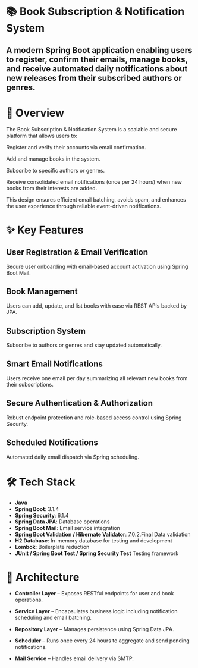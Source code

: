 # 📚 Book Subscription & Notification System

## A modern Spring Boot application enabling users to register, confirm their emails, manage books, and receive automated daily notifications about new releases from their subscribed authors or genres.

# 🌟 Overview

The Book Subscription & Notification System is a scalable and secure platform that allows users to:

Register and verify their accounts via email confirmation.

Add and manage books in the system.

Subscribe to specific authors or genres.

Receive consolidated email notifications (once per 24 hours) when new books from their interests are added.

This design ensures efficient email batching, avoids spam, and enhances the user experience through reliable event-driven notifications.

# ✨ Key Features

## User Registration & Email Verification
Secure user onboarding with email-based account activation using Spring Boot Mail.

## Book Management
Users can add, update, and list books with ease via REST APIs backed by JPA.

## Subscription System
Subscribe to authors or genres and stay updated automatically.

## Smart Email Notifications
Users receive one email per day summarizing all relevant new books from their subscriptions.

## Secure Authentication & Authorization
Robust endpoint protection and role-based access control using Spring Security.

## Scheduled Notifications
Automated daily email dispatch via Spring scheduling.

# 🛠️ Tech Stack

- **Java**
- **Spring Boot**: 3.1.4
- **Spring Security**: 6.1.4	
- **Spring Data JPA**:	Database operations
- **Spring Boot Mail**:	Email service integration
- **Spring Boot Validation / Hibernate Validator**: 7.0.2.Final	Data validation
- **H2 Database**:	In-memory database for testing and development
- **Lombok**:	Boilerplate reduction
- **JUnit / Spring Boot Test / Spring Security Test**	Testing framework
# 🧱 Architecture

- **Controller Layer** – Exposes RESTful endpoints for user and book operations.

- **Service Layer** – Encapsulates business logic including notification scheduling and email batching.

- **Repository Layer** – Manages persistence using Spring Data JPA.

- **Scheduler** – Runs once every 24 hours to aggregate and send pending notifications.

- **Mail Service** – Handles email delivery via SMTP.

